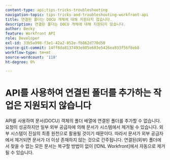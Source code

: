 ```yaml
---
content-type: api;tips-tricks-troubleshooting
navigation-topic: tips-tricks-and-troubleshooting-workfront-api
title: 연결된 폴더는 DOCU 개체에 대해 지원되지 않습니다.
description: 연결된 폴더는 DOCU 개체에 대해 지원되지 않습니다.
author: Becky
feature: Workfront API
role: Developer
exl-id: 33b5a998-f3e1-42a2-852e-fb862d770d50
source-git-commit: 14ff8da8137493e805e683e5426ea933f56f8eb8
workflow-type: tm+mt
source-wordcount: '118'
ht-degree: 0%

---
```


# API를 사용하여 연결된 폴더를 추가하는 작업은 지원되지 않습니다

API를 사용하여 문서(DOCU) 객체의 폴더 배열에 연결된 폴더를 추가할 수 없습니다. 요청이 성공하지만 일부 외부 공급자에 의해 문서가 시스템에서 제거될 수 있습니다. 외부 시스템이 진실의 최종 원천으로 활용될 것이기 때문이다. 따라서 문서가 외부 공급자에서 제거되면 문서가 더 이상 존재하지 않는 것으로 간주됩니다. 연결된(외부) 폴더에서 찾을 수 없는 모든 문서는 복구할 방법이 없이 [!DNL Workfront]에서 자동으로 제거될 수 있습니다.
